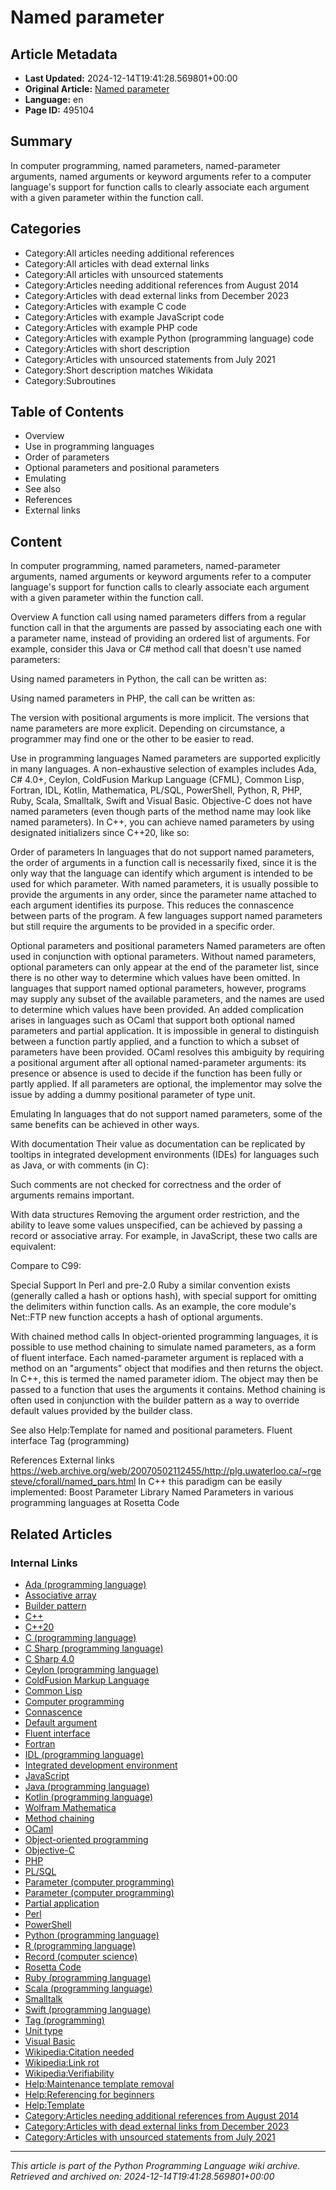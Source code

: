 # Named parameter

## Article Metadata

- **Last Updated:** 2024-12-14T19:41:28.569801+00:00
- **Original Article:** [Named parameter](https://en.wikipedia.org/wiki/Named_parameter)
- **Language:** en
- **Page ID:** 495104

## Summary

In computer programming, named parameters, named-parameter arguments, named arguments or keyword arguments refer to a computer language's support for function calls to clearly associate each argument with a given parameter within the function call.

## Categories

- Category:All articles needing additional references
- Category:All articles with dead external links
- Category:All articles with unsourced statements
- Category:Articles needing additional references from August 2014
- Category:Articles with dead external links from December 2023
- Category:Articles with example C code
- Category:Articles with example JavaScript code
- Category:Articles with example PHP code
- Category:Articles with example Python (programming language) code
- Category:Articles with short description
- Category:Articles with unsourced statements from July 2021
- Category:Short description matches Wikidata
- Category:Subroutines

## Table of Contents

- Overview
- Use in programming languages
- Order of parameters
- Optional parameters and positional parameters
- Emulating
- See also
- References
- External links

## Content

In computer programming, named parameters, named-parameter arguments, named arguments or keyword arguments refer to a computer language's support for function calls to clearly associate each argument with a given parameter within the function call.

Overview
A function call using named parameters differs from a regular function call in that the arguments are passed by associating each one with a parameter name, instead of providing an ordered list of arguments.
For example, consider this Java or C# method call that doesn't use named parameters:

Using named parameters in Python, the call can be written as:

Using named parameters in PHP, the call can be written as:

The version with positional arguments is more implicit. The versions that name parameters are more explicit. Depending on circumstance, a programmer may find one or the other to be easier to read.

Use in programming languages
Named parameters are supported explicitly in many languages. A non-exhaustive selection of examples includes Ada, C# 4.0+, Ceylon, ColdFusion Markup Language (CFML), Common Lisp, Fortran, IDL, Kotlin, Mathematica, PL/SQL, PowerShell, Python, R, PHP, Ruby, Scala, Smalltalk, Swift and Visual Basic. Objective-C does not have named parameters (even though parts of the method name may look like named parameters).
In C++, you can achieve named parameters by using designated initializers since C++20, like so:

Order of parameters
In languages that do not support named parameters, the order of arguments in a function call is necessarily fixed, since it is the only way that the language can identify which argument is intended to be used for which parameter.
With named parameters, it is usually possible to provide the arguments in any order, since the parameter name attached to each argument identifies its purpose. This reduces the connascence between parts of the program. A few languages support named parameters but still require the arguments to be provided in a specific order.

Optional parameters and positional parameters
Named parameters are often used in conjunction with optional parameters.  Without named parameters, optional parameters can only appear at the end of the parameter list, since there is no other way to determine which values have been omitted.  In languages that support named optional parameters, however, programs may supply any subset of the available parameters, and the names are used to determine which values have been provided.
An added complication arises in languages such as OCaml that support both optional named parameters and partial application. It is impossible in general to distinguish between a function partly applied, and a function to which a subset of parameters have been provided.  OCaml resolves this ambiguity by requiring a positional argument after all optional named-parameter arguments: its presence or absence is used to decide if the function has been fully or partly applied. If all parameters are optional, the implementor may solve the issue by adding a dummy positional parameter of type unit.

Emulating
In languages that do not support named parameters, some of the same benefits can be achieved in other ways.

With documentation
Their value as documentation can be replicated by tooltips in integrated development environments (IDEs) for languages such as Java, or with comments (in C):

Such comments are not checked for correctness and the order of arguments remains important.

With data structures
Removing the argument order restriction, and the ability to leave some values unspecified, can be achieved by passing a record or associative array.
For example, in JavaScript, these two calls are equivalent:

Compare to C99:

Special Support
In Perl and pre-2.0 Ruby a similar convention exists (generally called a hash or options hash), with special support for omitting the delimiters within function calls. As an example, the core module's Net::FTP new function accepts a hash of optional arguments.

With chained method calls
In object-oriented programming languages, it is possible to use method chaining to simulate named parameters, as a form of fluent interface. Each named-parameter argument is replaced with a method on an "arguments" object that modifies and then returns the object. In C++, this is termed the named parameter idiom. The object may then be passed to a function that uses the arguments it contains.
Method chaining is often used in conjunction with the builder pattern as a way to override default values provided by the builder class.

See also
Help:Template for named and positional parameters.
Fluent interface
Tag (programming)

References
External links
https://web.archive.org/web/20070502112455/http://plg.uwaterloo.ca/~rgesteve/cforall/named_pars.html
In C++ this paradigm can be easily implemented: Boost Parameter Library
Named Parameters in various programming languages at Rosetta Code

## Related Articles

### Internal Links

- [Ada (programming language)](https://en.wikipedia.org/wiki/Ada_(programming_language))
- [Associative array](https://en.wikipedia.org/wiki/Associative_array)
- [Builder pattern](https://en.wikipedia.org/wiki/Builder_pattern)
- [C++](https://en.wikipedia.org/wiki/C%2B%2B)
- [C++20](https://en.wikipedia.org/wiki/C%2B%2B20)
- [C (programming language)](https://en.wikipedia.org/wiki/C_(programming_language))
- [C Sharp (programming language)](https://en.wikipedia.org/wiki/C_Sharp_(programming_language))
- [C Sharp 4.0](https://en.wikipedia.org/wiki/C_Sharp_4.0)
- [Ceylon (programming language)](https://en.wikipedia.org/wiki/Ceylon_(programming_language))
- [ColdFusion Markup Language](https://en.wikipedia.org/wiki/ColdFusion_Markup_Language)
- [Common Lisp](https://en.wikipedia.org/wiki/Common_Lisp)
- [Computer programming](https://en.wikipedia.org/wiki/Computer_programming)
- [Connascence](https://en.wikipedia.org/wiki/Connascence)
- [Default argument](https://en.wikipedia.org/wiki/Default_argument)
- [Fluent interface](https://en.wikipedia.org/wiki/Fluent_interface)
- [Fortran](https://en.wikipedia.org/wiki/Fortran)
- [IDL (programming language)](https://en.wikipedia.org/wiki/IDL_(programming_language))
- [Integrated development environment](https://en.wikipedia.org/wiki/Integrated_development_environment)
- [JavaScript](https://en.wikipedia.org/wiki/JavaScript)
- [Java (programming language)](https://en.wikipedia.org/wiki/Java_(programming_language))
- [Kotlin (programming language)](https://en.wikipedia.org/wiki/Kotlin_(programming_language))
- [Wolfram Mathematica](https://en.wikipedia.org/wiki/Wolfram_Mathematica)
- [Method chaining](https://en.wikipedia.org/wiki/Method_chaining)
- [OCaml](https://en.wikipedia.org/wiki/OCaml)
- [Object-oriented programming](https://en.wikipedia.org/wiki/Object-oriented_programming)
- [Objective-C](https://en.wikipedia.org/wiki/Objective-C)
- [PHP](https://en.wikipedia.org/wiki/PHP)
- [PL/SQL](https://en.wikipedia.org/wiki/PL/SQL)
- [Parameter (computer programming)](https://en.wikipedia.org/wiki/Parameter_(computer_programming))
- [Parameter (computer programming)](https://en.wikipedia.org/wiki/Parameter_(computer_programming))
- [Partial application](https://en.wikipedia.org/wiki/Partial_application)
- [Perl](https://en.wikipedia.org/wiki/Perl)
- [PowerShell](https://en.wikipedia.org/wiki/PowerShell)
- [Python (programming language)](https://en.wikipedia.org/wiki/Python_(programming_language))
- [R (programming language)](https://en.wikipedia.org/wiki/R_(programming_language))
- [Record (computer science)](https://en.wikipedia.org/wiki/Record_(computer_science))
- [Rosetta Code](https://en.wikipedia.org/wiki/Rosetta_Code)
- [Ruby (programming language)](https://en.wikipedia.org/wiki/Ruby_(programming_language))
- [Scala (programming language)](https://en.wikipedia.org/wiki/Scala_(programming_language))
- [Smalltalk](https://en.wikipedia.org/wiki/Smalltalk)
- [Swift (programming language)](https://en.wikipedia.org/wiki/Swift_(programming_language))
- [Tag (programming)](https://en.wikipedia.org/wiki/Tag_(programming))
- [Unit type](https://en.wikipedia.org/wiki/Unit_type)
- [Visual Basic](https://en.wikipedia.org/wiki/Visual_Basic)
- [Wikipedia:Citation needed](https://en.wikipedia.org/wiki/Wikipedia:Citation_needed)
- [Wikipedia:Link rot](https://en.wikipedia.org/wiki/Wikipedia:Link_rot)
- [Wikipedia:Verifiability](https://en.wikipedia.org/wiki/Wikipedia:Verifiability)
- [Help:Maintenance template removal](https://en.wikipedia.org/wiki/Help:Maintenance_template_removal)
- [Help:Referencing for beginners](https://en.wikipedia.org/wiki/Help:Referencing_for_beginners)
- [Help:Template](https://en.wikipedia.org/wiki/Help:Template)
- [Category:Articles needing additional references from August 2014](https://en.wikipedia.org/wiki/Category:Articles_needing_additional_references_from_August_2014)
- [Category:Articles with dead external links from December 2023](https://en.wikipedia.org/wiki/Category:Articles_with_dead_external_links_from_December_2023)
- [Category:Articles with unsourced statements from July 2021](https://en.wikipedia.org/wiki/Category:Articles_with_unsourced_statements_from_July_2021)

---
_This article is part of the Python Programming Language wiki archive._
_Retrieved and archived on: 2024-12-14T19:41:28.569801+00:00_